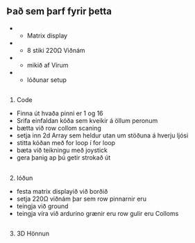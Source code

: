 ## Það sem þarf fyrir þetta
 * * Matrix display
 * * 8 stiki 220Ω Viðnám
 * * mikið af Vírum
 * * lóðunar setup
##
1. Code
 * Finna út hvaða pinni er 1 og 16
 * Srifa einfaldan kóða sem kveikir á öllum peronum
 * bætta við row collom scaning
 * setja inn 2d Array sem heldur utan um stöðuna á hverju ljósi
 * stitta kóðan með for loop í for loop
 * bæta við teikningu með joystick
 * gera þanig ap þú getir strokað út
 ##
 2. lóðun
  * festa matrix displayið við borðið
  * setja 220Ω viðnám þar sem row pinnarnir eru
  * teingja við ground
  * teingja víra við ardurino grænir eru row gulir eru Colloms
  ##
 3. 3D Hönnun
